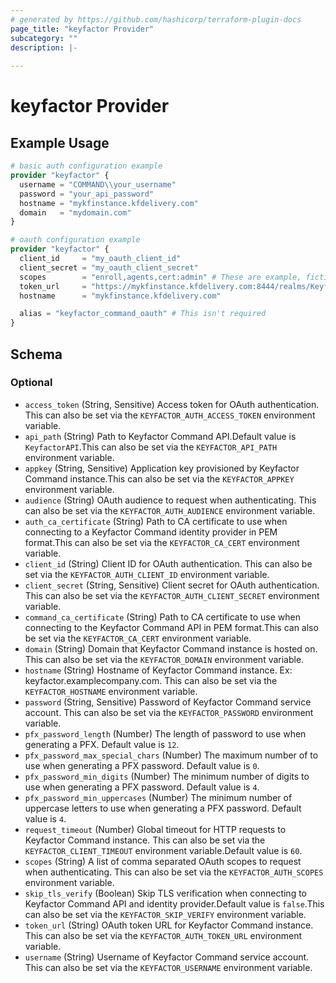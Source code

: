 ```yaml
---
# generated by https://github.com/hashicorp/terraform-plugin-docs
page_title: "keyfactor Provider"
subcategory: ""
description: |-
  
---
```


# keyfactor Provider



## Example Usage

```terraform
# basic auth configuration example
provider "keyfactor" {
  username = "COMMAND\\your_username"
  password = "your_api_password"
  hostname = "mykfinstance.kfdelivery.com"
  domain   = "mydomain.com"
}

# oauth configuration example
provider "keyfactor" {
  client_id     = "my_oauth_client_id"
  client_secret = "my_oauth_client_secret"
  scopes        = "enroll,agents,cert:admin" # These are example, fictitious, scopes and will vary based on identity provider.
  token_url     = "https://mykfinstance.kfdelivery.com:8444/realms/Keyfactor/protocol/openid-connect/token"
  hostname      = "mykfinstance.kfdelivery.com"

  alias = "keyfactor_command_oauth" # This isn't required
}
```

<!-- schema generated by tfplugindocs -->
## Schema

### Optional

- `access_token` (String, Sensitive) Access token for OAuth authentication. This can also be set via the `KEYFACTOR_AUTH_ACCESS_TOKEN` environment variable.
- `api_path` (String) Path to Keyfactor Command API.Default value is `KeyfactorAPI`.This can also be set via the `KEYFACTOR_API_PATH` environment variable.
- `appkey` (String, Sensitive) Application key provisioned by Keyfactor Command instance.This can also be set via the `KEYFACTOR_APPKEY` environment variable.
- `audience` (String) OAuth audience to request when authenticating. This can also be set via the `KEYFACTOR_AUTH_AUDIENCE` environment variable.
- `auth_ca_certificate` (String) Path to CA certificate to use when connecting to a Keyfactor Command identity provider in PEM format.This can also be set via the `KEYFACTOR_CA_CERT` environment variable.
- `client_id` (String) Client ID for OAuth authentication. This can also be set via the `KEYFACTOR_AUTH_CLIENT_ID` environment variable.
- `client_secret` (String, Sensitive) Client secret for OAuth authentication. This can also be set via the `KEYFACTOR_AUTH_CLIENT_SECRET` environment variable.
- `command_ca_certificate` (String) Path to CA certificate to use when connecting to the Keyfactor Command API in PEM format.This can also be set via the `KEYFACTOR_CA_CERT` environment variable.
- `domain` (String) Domain that Keyfactor Command instance is hosted on. This can also be set via the `KEYFACTOR_DOMAIN` environment variable.
- `hostname` (String) Hostname of Keyfactor Command instance. Ex: keyfactor.examplecompany.com. This can also be set via the `KEYFACTOR_HOSTNAME` environment variable.
- `password` (String, Sensitive) Password of Keyfactor Command service account. This can also be set via the `KEYFACTOR_PASSWORD` environment variable.
- `pfx_password_length` (Number) The length of password to use when generating a PFX. Default value is `12`.
- `pfx_password_max_special_chars` (Number) The maximum number of to use when generating a PFX password. Default value is `0`.
- `pfx_password_min_digits` (Number) The minimum number of digits to use when generating a PFX password. Default value is `4`.
- `pfx_password_min_uppercases` (Number) The minimum number of uppercase letters to use when generating a PFX password. Default value is `4`.
- `request_timeout` (Number) Global timeout for HTTP requests to Keyfactor Command instance. This can also be set via the `KEYFACTOR_CLIENT_TIMEOUT` environment variable.Default value is `60`.
- `scopes` (String) A list of comma separated OAuth scopes to request when authenticating. This can also be set via the `KEYFACTOR_AUTH_SCOPES` environment variable.
- `skip_tls_verify` (Boolean) Skip TLS verification when connecting to Keyfactor Command API and identity provider.Default value is `false`.This can also be set via the `KEYFACTOR_SKIP_VERIFY` environment variable.
- `token_url` (String) OAuth token URL for Keyfactor Command instance. This can also be set via the `KEYFACTOR_AUTH_TOKEN_URL` environment variable.
- `username` (String) Username of Keyfactor Command service account. This can also be set via the `KEYFACTOR_USERNAME` environment variable.
